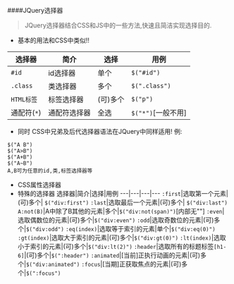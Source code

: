 ####JQuery选择器
> JQuery选择器结合CSS和JS中的一些方法,快速且简洁实现选择目的.  
+ 基本的用法和CSS中类似!!

选择器|简介|选择|用例
---|---|---|---
`#id`|id选择器|单个|`$("#id")`
`.class`|类选择器|多个|`$(".class")`
`HTML标签`|标签选择器|(可)多个|`$("p")`
通配符(`*`)|通配符选择器|全选|`$("*")`[一般不用]

+ 同时 CSS中兄弟及后代选择器语法在JQuery中同样适用!
例:
```
$("A B")
$("A>B")
$("A+B")
$("A~B")
A,B可为任意的id,类,标签选择器等
```
+ CSS属性选择器  
+ 特殊的选择器
选择器|简介|选择|用例
---|---|---|---
`:first`|选取第一个元素|(可)多个| `$("div:first")`
`:last`|选取最后一个元素|(可)多个| `$("div:last")`
`A:not(B)`|A中除了B其他的元素|多个|`$("div:not(span)")`[内部无""]
`:even`|选取偶数位的元素|(可)多个|`$("div:even")`
`:odd`|选取奇数位的元素|(可)多个|`$("div:odd")`
`:eq(index)`|选取等于索引的元素|单个|`$("div:eq(0)")`
`:gt(index)`|选取大于索引的元素|(可)多个|`$("div:gt(0)")`
`:lt(index)`|选取小于索引的元素|(可)多个|`$("div:lt(2)")`
`:header`|选取所有的标题标签`[h1-6]`|(可)多个|`$(":header")`
`:animated`|[当前]正执行动画的元素|(可)多个|`$("div:animated")`
`:focus`|[当期]正获取焦点的元素|(可)多个|`$(":focus")`

